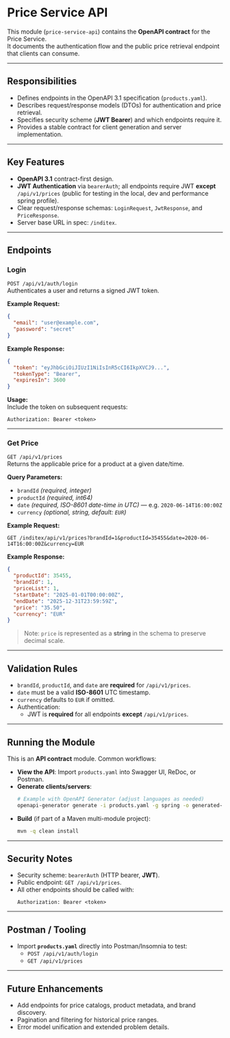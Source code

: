 # Price Service API

This module (`price-service-api`) contains the **OpenAPI contract** for the Price Service.  
It documents the authentication flow and the public price retrieval endpoint that clients can consume.

---

## Responsibilities

- Defines endpoints in the OpenAPI 3.1 specification (`products.yaml`).
- Describes request/response models (DTOs) for authentication and price retrieval.
- Specifies security scheme (**JWT Bearer**) and which endpoints require it.
- Provides a stable contract for client generation and server implementation.

---

## Key Features

- **OpenAPI 3.1** contract-first design.
- **JWT Authentication** via `bearerAuth`; all endpoints require JWT **except** `/api/v1/prices` (public for testing 
  in the local, dev and performance spring profile).
- Clear request/response schemas: `LoginRequest`, `JwtResponse`, and `PriceResponse`.
- Server base URL in spec: `/inditex`.

---

## Endpoints

### **Login**
`POST /api/v1/auth/login`  
Authenticates a user and returns a signed JWT token.

**Example Request:**
```json
{
  "email": "user@example.com",
  "password": "secret"
}
```

**Example Response:**
```json
{
  "token": "eyJhbGciOiJIUzI1NiIsInR5cCI6IkpXVCJ9...",
  "tokenType": "Bearer",
  "expiresIn": 3600
}
```

**Usage:**  
Include the token on subsequent requests:
```
Authorization: Bearer <token>
```

---

### **Get Price**
`GET /api/v1/prices`  
Returns the applicable price for a product at a given date/time.

**Query Parameters:**
- `brandId` *(required, integer)*
- `productId` *(required, int64)*
- `date` *(required, ISO-8601 date-time in UTC)* — e.g. `2020-06-14T16:00:00Z`
- `currency` *(optional, string, default: `EUR`)*

**Example Request:**
```
GET /inditex/api/v1/prices?brandId=1&productId=35455&date=2020-06-14T16:00:00Z&currency=EUR
```

**Example Response:**
```json
{
  "productId": 35455,
  "brandId": 1,
  "priceList": 1,
  "startDate": "2025-01-01T00:00:00Z",
  "endDate": "2025-12-31T23:59:59Z",
  "price": "35.50",
  "currency": "EUR"
}
```

> Note: `price` is represented as a **string** in the schema to preserve decimal scale.

---

## Validation Rules

- `brandId`, `productId`, and `date` are **required** for `/api/v1/prices`.
- `date` must be a valid **ISO-8601** UTC timestamp.
- `currency` defaults to `EUR` if omitted.
- Authentication:
    - JWT is **required** for all endpoints **except** `/api/v1/prices`.

---

## Running the Module

This is an **API contract** module. Common workflows:

- **View the API**: Import `products.yaml` into Swagger UI, ReDoc, or Postman.
- **Generate clients/servers**:
  ```bash
  # Example with OpenAPI Generator (adjust languages as needed)
  openapi-generator generate -i products.yaml -g spring -o generated-server
  ```
- **Build** (if part of a Maven multi-module project):
  ```bash
  mvn -q clean install
  ```

---

## Security Notes

- Security scheme: `bearerAuth` (HTTP bearer, **JWT**).
- Public endpoint: `GET /api/v1/prices`.
- All other endpoints should be called with:
  ```
  Authorization: Bearer <token>
  ```

---

## Postman / Tooling

- Import **`products.yaml`** directly into Postman/Insomnia to test:
    - `POST /api/v1/auth/login`
    - `GET /api/v1/prices`

---

## Future Enhancements

- Add endpoints for price catalogs, product metadata, and brand discovery.
- Pagination and filtering for historical price ranges.
- Error model unification and extended problem details.
